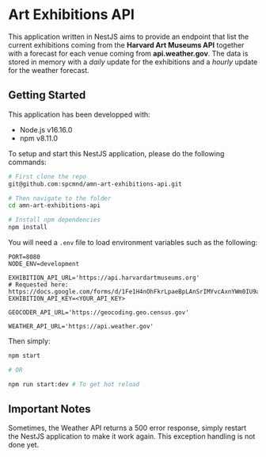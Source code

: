 # Art Exhibitions API

This application written in NestJS aims to provide an endpoint that list the current exhibitions coming from the **Harvard Art Museums API** together with a forecast for each venue coming from **api.weather.gov**. The data is stored in memory with a *daily* update for the exhibitions and a *hourly* update for the weather forecast.

## Getting Started

This application has been developped with:
- Node.js v16.16.0
- npm v8.11.0

To setup and start this NestJS application, please do the following commands:

```bash
# First clone the repo
git@github.com:spcmnd/amn-art-exhibitions-api.git

# Then navigate to the folder
cd amn-art-exhibitions-api

# Install npm dependencies
npm install
```

You will need a `.env` file to load environment variables such as the following:

```
PORT=8080
NODE_ENV=development

EXHIBITION_API_URL='https://api.harvardartmuseums.org'
# Requested here: https://docs.google.com/forms/d/1Fe1H4nOhFkrLpaeBpLAnSrIMYvcAxnYWm0IU9a6IkFA/viewform
EXHIBITION_API_KEY=<YOUR_API_KEY>

GEOCODER_API_URL='https://geocoding.geo.census.gov'

WEATHER_API_URL='https://api.weather.gov'
```

Then simply:

```bash
npm start

# OR

npm run start:dev # To get hot reload
```

## Important Notes

Sometimes, the Weather API returns a 500 error response, simply restart the NestJS application to make it work again. This exception handling is not done yet.